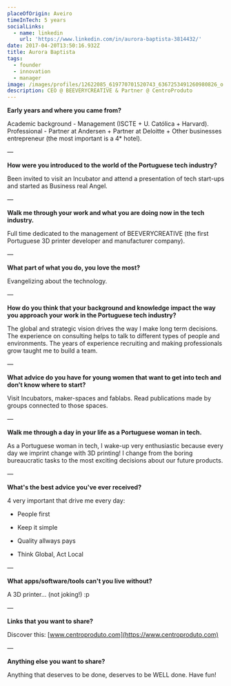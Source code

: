 ```yaml
---
placeOfOrigin: Aveiro
timeInTech: 5 years
socialLinks:
  - name: linkedin
    url: 'https://www.linkedin.com/in/aurora-baptista-3814432/'
date: 2017-04-20T13:50:16.932Z
title: Aurora Baptista
tags:
  - founder
  - innovation
  - manager
image: /images/profiles/12622085_619770701520743_6367253491260980826_o.jpg
description: CEO @ BEEVERYCREATIVE & Partner @ CentroProduto
---
```

**Early years and where you
came from?**

Academic background - Management (ISCTE \+ U. Católica \+ Harvard). Professional - Partner at Andersen \+ Partner at Deloitte \+ Other businesses entrepreneur (the most important is a 4\* hotel).

—

**How were you introduced
to the world of the Portuguese tech industry?**

Been invited to visit an Incubator and attend a presentation of tech start-ups and started as Business real Angel.

—

**Walk me through your work
and what you are doing now in the tech industry.**

Full time dedicated to the management of BEEVERYCREATIVE (the first Portuguese 3D printer developer and manufacturer company).

—

**What part of what you do,
you love the most?**

Evangelizing about the technology.

—

**How do you think that your
background and knowledge impact the way you approach your work in the
Portuguese tech industry?**

The global and strategic vision drives the way I make long term decisions. The experience on consulting helps to talk to different types of people and environments. The years of experience recruiting and making professionals grow taught me to build a team.

—

**What advice do you have
for young women that want to get into tech and don’t know where to start?**

Visit Incubators, maker-spaces and fablabs. Read publications made by groups connected to those spaces.

—

**Walk me through a day in
your life as a Portuguese woman in tech.**

As a Portuguese woman in tech, I wake-up very enthusiastic because every day we imprint change with 3D printing! I change from the boring bureaucratic tasks to the most exciting decisions about our future products.

—

**What's the best advice
you've ever received?**

4 very important that drive me every day:

- People first

- Keep it simple

- Quality allways pays

- Think Global, Act Local

—

**What apps/software/tools
can't you live without?**

A 3D printer... (not joking!) :p

—

**Links that you want to share?**

Discover this: [www.centroproduto.com](https://www.centroproduto.com)

—

**Anything
else you want to share?**

Anything that deserves to be done, deserves to be WELL done. Have fun!
